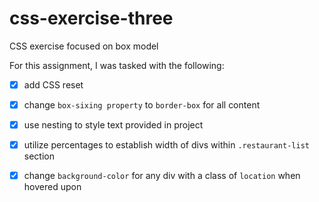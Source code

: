 # css-exercise-three
CSS exercise focused on box model

For this assignment, I was tasked with the following:

- [x] add CSS reset
- [x] change `box-sixing property` to `border-box` for all content
- [x] use nesting to style text provided in project
- [x] utilize percentages to establish width of divs within `.restaurant-list` section
- [x] change `background-color` for any div with a class of `location` when hovered upon



